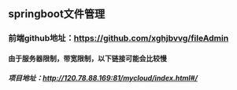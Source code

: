 ## springboot文件管理
### 前端github地址：https://github.com/xghjbvvg/fileAdmin
#### 由于服务器限制，带宽限制，以下链接可能会比较慢
##### 项目地址：http://120.78.88.169:81/mycloud/index.html#/
